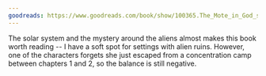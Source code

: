 ```yaml
---
goodreads: https://www.goodreads.com/book/show/100365.The_Mote_in_God_s_Eye
---
```


The solar system and the mystery around the aliens almost makes this book worth reading -- I have a soft spot for settings with alien ruins. However, one of the characters forgets she just escaped from a concentration camp between chapters 1 and 2, so the balance is still negative.
